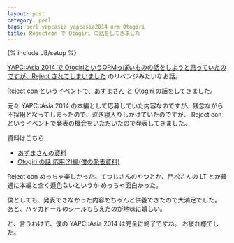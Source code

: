 ```yaml
---
layout: post
category: perl
tags: perl yapcasia yapcasia2014 orm Otogiri
title: Rejectcon で Otogiri の話をしてきました
---
```

{% include JB/setup %}

[YAPC::Asia 2014 で OtogiriというORMっぽいものの話をしようと思っていたのですが、Reject されてしまいました](http://tsucchi.github.io/perl/2014/07/17/yapc-otogiri-talk-is-rejected) のリベンジみたいなお話。

[Reject con](http://www.zusaar.com/event/14507005) というイベントで、[あずまさん](http://twitter.com/ytnobody) と [Otogiri](https://metacpan.org/pod/Otogiri) の話をしてきました。

元々 YAPC::Asia 2014 の本編として応募していた内容なのですが、残念ながら不採用となってしまったので、泣き寝入りしかけていたのですが、
Reject con というイベントで発表の機会をいただいたので発表してきました。

資料はこちら

+ [あずまさんの資料](http://ytnobody.net/impress/yapc-rejectcon-2014/)
+ [Otogiri の話 応用(?)編(僕の発表資料)](http://tsucchi.github.io/slides/yapcasia/2014-rejectcon/)

Reject con めっちゃ楽しかった。てつじさんのやつとか、門松さんの LT とか普通に本編と全く遜色ないというか
めっちゃ面白かった。

僕としても、発表できなかった内容をちゃんと供養できたので大満足でした。
あと、ハッカドールのシールもらえたのが地味に嬉しい。

と、言うわけで、僕の YAPC::Asia 2014 は完全に終了ですね。
お疲れ様でした。
